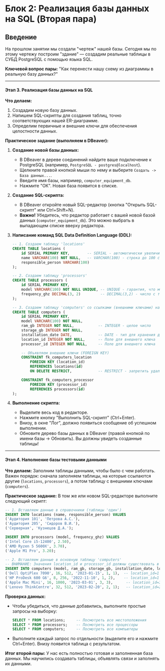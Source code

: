 # **Блок 2: Реализация базы данных на SQL (Вторая пара)**

## **Введение**
На прошлом занятии мы создали "чертеж" нашей базы. Сегодня мы по этому чертежу построим "здание" — создадим реальные таблицы в СУБД PostgreSQL с помощью языка SQL.

**Ключевой вопрос пары:** "Как перенести нашу схему из диаграммы в реальную базу данных?"

---

#### **Этап 3. Реализация базы данных на SQL**

**Что делаем:**
1.  Создадим новую базу данных.
2.  Напишем SQL-скрипты для создания таблиц, точно соответствующих нашей ER-диаграмме.
3.  Определим первичные и внешние ключи для обеспечения целостности данных.

**Практическое задание (выполняем в DBeaver):**

1.  **Создание новой базы данных:**
    *   В DBeaver в дереве соединений найдите ваше подключение к PostgreSQL (например, `PostgreSQL - postgres@localhost`).
    *   Щелкните правой кнопкой мыши по нему и выберите `Создать -> База данных...`.
    *   Введите имя базы, например, `computer_equipment_db`.
    *   Нажмите "ОК". Новая база появится в списке.

2.  **Создание SQL-скрипта:**
    *   В DBeaver откройте новый SQL-редактор (кнопка "Открыть SQL-скрипт" или Ctrl+Shift+N).
    *   **Важно!** Убедитесь, что редактор работает с вашей новой базой данных (`computer_equipment_db`). Это можно выбрать в выпадающем списке вверху редактора.

3.  **Написание команд SQL Data Definition Language (DDL):**

    ```sql
    -- 1. Создаем таблицу 'locations'
    CREATE TABLE locations (
        id SERIAL PRIMARY KEY,        -- SERIAL - автоматически увеличивающийся целочисленный PK
        name VARCHAR(100) NOT NULL,   -- VARCHAR(100) - строка до 100 символов, NOT NULL - обязательное поле
        responsible_person VARCHAR(100)
    );

    -- 2. Создаем таблицу 'processors'
    CREATE TABLE processors (
        id SERIAL PRIMARY KEY,
        model VARCHAR(100) NOT NULL UNIQUE, -- UNIQUE - гарантия, что модель не повторяется
        frequency_ghz DECIMAL(3, 2)         -- DECIMAL(3,2) - число с точностью 3 знака, 2 из которых после запятой (например, 4.20)
    );

    -- 3. Создаем таблицу 'computers' со ссылками (внешними ключами) на другие таблицы
    CREATE TABLE computers (
        id SERIAL PRIMARY KEY,
        model VARCHAR(100) NOT NULL,
        ram_gb INTEGER NOT NULL,           -- INTEGER - целое число
        storage_gb INTEGER NOT NULL,
        installation_date DATE,            -- DATE - тип для хранения даты
        location_id INTEGER NOT NULL,      -- Поле для внешнего ключа
        processor_id INTEGER NOT NULL,     -- Поле для внешнего ключа

        -- Объявляем внешние ключи (FOREIGN KEY)
        CONSTRAINT fk_computers_location
            FOREIGN KEY (location_id)
            REFERENCES locations(id)
            ON DELETE RESTRICT,            -- RESTRICT - запретить удаление локации, если там есть компьютеры

        CONSTRAINT fk_computers_processor
            FOREIGN KEY (processor_id)
            REFERENCES processors(id)
    );
    ```

4.  **Выполнение скрипта:**
    *   Выделите весь код в редакторе.
    *   Нажмите кнопку "Выполнить SQL-скрипт" (Ctrl+Enter).
    *   Внизу, в окне "Лог", должно появиться сообщение об успешном выполнении.
    *   Обновите дерево базы данных в DBeaver (правой кнопкой по имени базы -> Обновить). Вы должны увидеть созданные таблицы!

---

#### **Этап 4. Наполнение базы тестовыми данными**

**Что делаем:** Заполним таблицы данными, чтобы было с чем работать. Важен порядок: сначала заполняем таблицы, на которые ссылаются другие (`locations`, `processors`), а потом таблицу с внешними ключами (`computers`).

**Практическое задание:** В том же или новом SQL-редакторе выполните следующий скрипт:

```sql
-- 1. Вставляем данные в справочники (таблицы 'один')
INSERT INTO locations (name, responsible_person) VALUES
('Аудитория 101', 'Петрова А.С.'),
('Аудитория 205', 'Сидоров В.И.'),
('Серверная', 'Кузнецов Д.А.');

INSERT INTO processors (model, frequency_ghz) VALUES
('Intel Core i5-12400', 2.50),
('AMD Ryzen 5 5600X', 3.70),
('Apple M1 Pro', 3.20);

-- 2. Вставляем данные в основную таблицу 'computers'
-- ВНИМАНИЕ: Значения location_id и processor_id должны существовать в соответствующих таблицах!
INSERT INTO computers (model, ram_gb, storage_gb, installation_date, location_id, processor_id) VALUES
('Dell OptiPlex 7090', 16, 512, '2023-01-15', 1, 1),  -- location_id=1 (Ауд.101), processor_id=1 (Intel i5)
('HP ProDesk 600 G6', 8, 256, '2022-11-10', 1, 2),    -- location_id=1 (Ауд.101), processor_id=2 (AMD Ryzen)
('Apple Mac Mini', 16, 1000, '2023-03-01', 3, 3),      -- location_id=3 (Серверная), processor_id=3 (Apple M1)
('Lenovo ThinkCentre', 32, 512, '2023-02-20', 2, 1);   -- location_id=2 (Ауд.205), processor_id=1 (Intel i5)
```

**Проверка данных:**
*   Чтобы убедиться, что данные добавились, выполните простые запросы на выборку:
    ```sql
    SELECT * FROM locations;     -- Посмотреть все местоположения
    SELECT * FROM processors;    -- Посмотреть все процессоры
    SELECT * FROM computers;     -- Посмотреть все компьютеры
    ```
*   Выполните каждый запрос по отдельности (выделите его и нажмите Ctrl+Enter). Внизу появится таблица с результатом.

**Итог второй пары:** У нас есть полностью готовая и заполненная база данных. Мы научились создавать таблицы, объявлять связи и заполнять их данными.